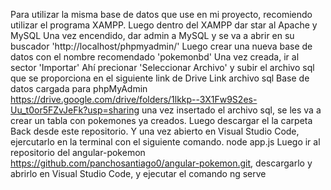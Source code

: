 Para utilizar la misma base de datos que use en mi proyecto, recomiendo utilizar el programa XAMPP. 
Luego dentro del XAMPP dar star al Apache y MySQL
Una vez encendido, dar admin a MySQL y se va a abrir en su buscador 'http://localhost/phpmyadmin/'
Luego crear una nueva base de datos con el nombre recomendado 'pokemonbd'
Una vez creada, ir al sector 'Importar'
Ahí precionar 'Seleccionar Archivo'
y subir el archivo sql que se proporciona en el siguiente link de Drive
Link archivo sql Base de datos cargada para phpMyAdmin
https://drive.google.com/drive/folders/1lkkp--3X1Fw9S2es-Uu_t0or5FZvJeFk?usp=sharing
una vez insertado el archivo sql, se les va a crear un tabla con pokemones ya creados.
Luego descargar el la carpeta Back desde este repositorio. Y una vez abierto en Visual Studio Code, ejercutarlo en la terminal con el siguiente comando.
node app.js
Luego ir al repositorio del angular-pokemon https://github.com/panchosantiago0/angular-pokemon.git, descargarlo y abrirlo en Visual Studio Code, y ejecutar el comando 
ng serve
